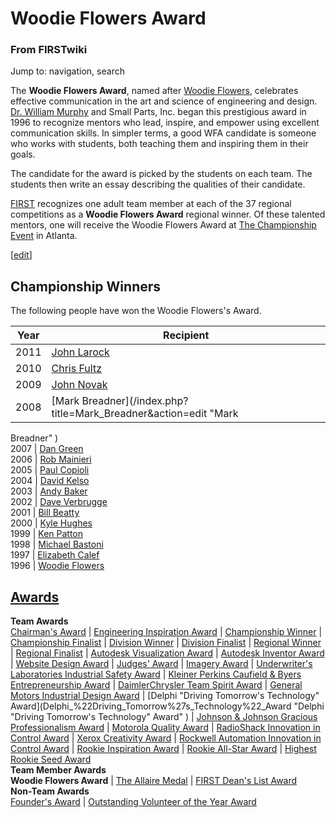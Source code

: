 

# Woodie Flowers Award

### From FIRSTwiki

Jump to: navigation, search

The **Woodie Flowers Award**, named after [Woodie
Flowers](Woodie_Flowers "Woodie Flowers" ), celebrates effective
communication in the art and science of engineering and design. [Dr. William
Murphy](/index.php?title=Dr._William_Murphy&action=edit "Dr. William Murphy" )
and Small Parts, Inc. began this prestigious award in 1996 to recognize
mentors who lead, inspire, and empower using excellent communication skills.
In simpler terms, a good WFA candidate is someone who works with students,
both teaching them and inspiring them in their goals.

The candidate for the award is picked by the students on each team. The
students then write an essay describing the qualities of their candidate.

[FIRST](FIRST "FIRST" ) recognizes one adult team member at each of
the 37 regional competitions as a **Woodie Flowers Award** regional winner. Of
these talented mentors, one will receive the Woodie Flowers Award at [The
Championship Event](The_Championship_Event "The Championship Event"
) in Atlanta.

[[edit](/index.php?title=Woodie_Flowers_Award&action=edit&section=1 "Edit
section: Championship Winners" )]

## Championship Winners

The following people have won the Woodie Flowers's Award.

Year |  Recipient  
---|---  
2011 |  [John Larock](/index.php?title=John_Larock&action=edit "John Larock" )  
2010 |  [Chris Fultz](Chris_Fultz "Chris Fultz" )  
2009 |  [John Novak](/index.php?title=John_Novak&action=edit "John Novak" )  
2008 |  [Mark Breadner](/index.php?title=Mark_Breadner&action=edit "Mark
Breadner" )  
2007 |  [Dan Green](/index.php?title=Dan_Green&action=edit "Dan Green" )  
2006 |  [Rob Mainieri](/index.php?title=Rob_Mainieri&action=edit "Rob
Mainieri" )  
2005 |  [Paul Copioli](Paul_Copioli "Paul Copioli" )  
2004 |  [David Kelso](David_Kelso "David Kelso" )  
2003 |  [Andy Baker](Andy_Baker "Andy Baker" )  
2002 |  [Dave Verbrugge](Dave_Verbrugge "Dave Verbrugge" )  
2001 |  [Bill Beatty](Bill_Beatty "Bill Beatty" )  
2000 |  [Kyle Hughes](Kyle_Hughes "Kyle Hughes" )  
1999 |  [Ken Patton](Ken_Patton "Ken Patton" )  
1998 |  [Michael Bastoni](/index.php?title=Michael_Bastoni&action=edit
"Michael Bastoni" )  
1997 |  [Elizabeth Calef](/index.php?title=Elizabeth_Calef&action=edit
"Elizabeth Calef" )  
1996 |  [Woodie Flowers](Woodie_Flowers "Woodie Flowers" )  
  
  

[Awards](Awards "Awards" )  
---  
**Team Awards**   
[Chairman's Award](Chairman%27s_Award "Chairman's Award" ) |
[Engineering Inspiration Award](Engineering_Inspiration_Award
"Engineering Inspiration Award" ) | [Championship
Winner](Championship_Winner "Championship Winner" ) | [Championship
Finalist](Championship_Finalist "Championship Finalist" ) |
[Division Winner](Division_Winner "Division Winner" ) | [Division
Finalist](Division_Finalist "Division Finalist" ) | [Regional
Winner](Regional_Winner "Regional Winner" ) | [Regional
Finalist](Regional_Finalist "Regional Finalist" ) | [Autodesk
Visualization Award](Autodesk_Visualization_Award "Autodesk
Visualization Award" ) | [Autodesk Inventor
Award](Autodesk_Inventor_Award "Autodesk Inventor Award" ) |
[Website Design Award](Website_Design_Award "Website Design Award"
) | [Judges' Award](Judges%27_Award "Judges' Award" ) | [Imagery
Award](Imagery_Award "Imagery Award" ) | [Underwriter's
Laboratories Industrial Safety
Award](Underwriter%27s_Laboratories_Industrial_Safety_Award
"Underwriter's Laboratories Industrial Safety Award" ) | [Kleiner Perkins
Caufield &amp; Byers Entrepreneurship
Award](Kleiner_Perkins_Caufield_%26_Byers_Entrepreneurship_Award
"Kleiner Perkins Caufield & Byers Entrepreneurship Award" ) | [DaimlerChrysler
Team Spirit Award](DaimlerChrysler_Team_Spirit_Award
"DaimlerChrysler Team Spirit Award" ) | [General Motors Industrial Design
Award](General_Motors_Industrial_Design_Award "General Motors
Industrial Design Award" ) | [Delphi "Driving Tomorrow's Technology"
Award](Delphi_%22Driving_Tomorrow%27s_Technology%22_Award "Delphi
"Driving Tomorrow's Technology" Award" ) | [Johnson &amp; Johnson Gracious
Professionalism
Award](Johnson_%26_Johnson_Gracious_Professionalism_Award "Johnson
& Johnson Gracious Professionalism Award" ) | [Motorola Quality
Award](Motorola_Quality_Award "Motorola Quality Award" ) |
[RadioShack Innovation in Control
Award](RadioShack_Innovation_in_Control_Award "RadioShack
Innovation in Control Award" ) | [Xerox Creativity
Award](Xerox_Creativity_Award "Xerox Creativity Award" ) |
[Rockwell Automation Innovation in Control
Award](Rockwell_Automation_Innovation_in_Control_Award "Rockwell
Automation Innovation in Control Award" ) | [Rookie Inspiration
Award](Rookie_Inspiration_Award "Rookie Inspiration Award" ) |
[Rookie All-Star Award](Rookie_All-Star_Award "Rookie All-Star
Award" ) | [Highest Rookie Seed Award](Highest_Rookie_Seed_Award
"Highest Rookie Seed Award" )  
**Team Member Awards**   
**Woodie Flowers Award** | [The Allaire Medal](The_Allaire_Medal "The Allaire Medal" ) | [FIRST Dean's List Award](FIRST_Dean%27s_List_Award "FIRST Dean's List Award" )   
**Non-Team Awards**   
[Founder's Award](Founder%27s_Award "Founder's Award" ) |
[Outstanding Volunteer of the Year
Award](Outstanding_Volunteer_of_the_Year_Award "Outstanding
Volunteer of the Year Award" )  
  
